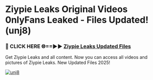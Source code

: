 # Ziypie Leaks Original Videos 0nlyFans Leaked - Files Updated! (unj8)

<h3>🔴 CLICK HERE 🌐==►► <a href="https://tinyurl.com/ehrbuxhb" rel="nofollow">Ziypie Leaks Updated Files</a></h3>

Get Ziypie Leaks and all content. Now you can access all videos and pictures of Ziypie Leaks. New Updated Files 2025!

[![unj8](https://i.imgur.com/lVYEuWS.gif)](https://tinyurl.com/ehrbuxhb)
